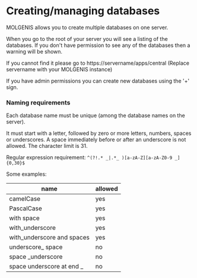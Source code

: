 # Creating/managing databases

MOLGENIS allows you to create multiple databases on one server.

When you go to the root of your server you will see a listing of the databases. If you don't have permission to see any of
the databases then a warning will be shown.

If you cannot find it please go to https://servername/apps/central (Replace servername with your MOLGENIS instance)

If you have admin permissions you can create new databases using the '+' sign.

### Naming requirements
Each database name must be unique (among the database names on the server).

It must start with a letter, followed by zero or more letters, numbers, spaces or underscores. A space immediately before or after an underscore is not allowed. The character limit is 31.

Regular expression requirement: `^(?!.* _|.*_ )[a-zA-Z][a-zA-Z0-9 _]{0,30}$`

Some examples:

| name                      | allowed |
|---------------------------|---------|
| camelCase                 | yes     |
| PascalCase                | yes     |
| with space                | yes     |
| with_underscore           | yes     |
| with_underscore and spaces | yes     |
| underscore_ space         | no      |
| space _underscore         | no      |
| space underscore at end _ | no      |
